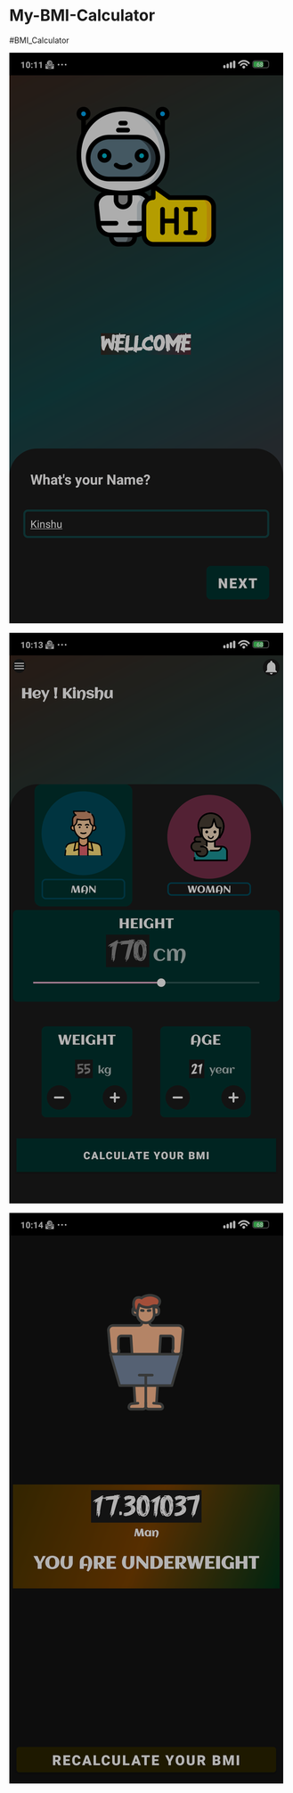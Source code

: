 # My-BMI-Calculator

#BMI_Calculator

![Home Screenshot](https://github.com/kinshumangal/My-BMI-Calculator/blob/main/my_BMI1.png)


![Add details](https://github.com/kinshumangal/My-BMI-Calculator/blob/main/my_BMI2.png)


![Result](https://github.com/kinshumangal/My-BMI-Calculator/blob/main/my_BMI3.png)

